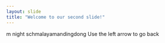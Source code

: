 ```yaml
---
layout: slide
title: "Welcome to our second slide!"
---
```

m night schmalayamandingdong
Use the left arrow to go back
